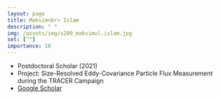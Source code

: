 ```yaml
---
layout: page
title: Maksim<br> Islam
description: " "
img: /assets/img/s200_maksimul.islam.jpg
set: [""]
importance: 10
---
```


- Postdoctoral Scholar (2021)
- Project: Size-Resolved Eddy-Covariance Particle Flux Measurement during the TRACER Campaign
- [Google Scholar](https://scholar.google.com/citations?user=6lbAiFcAAAAJ&hl=en)


